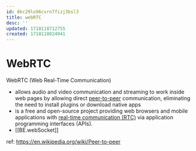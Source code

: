 ```yaml
---
id: 8kc29lo96cvrn7fizj3bsl3
title: webRTC
desc: ''
updated: 1718118712755
created: 1718118024941
---
```

# WebRTC
WebRTC (Web Real-Time Communication) 
- allows audio and video communication and streaming to work inside web pages by allowing direct [peer-to-peer](https://en.wikipedia.org/wiki/Peer-to-peer) communication, eliminating the need to install plugins or download native apps
- is a free and open-source project providing web browsers and mobile applications with [real-time communication (RTC)](https://en.wikipedia.org/wiki/Real-time_communication) via application programming interfaces (APIs). 
- [[BE.webSocket]]

ref: https://en.wikipedia.org/wiki/Peer-to-peer